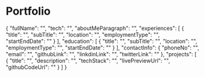 # Portfolio

{
"fullName": "",
"tech": "",
"aboutMeParagraph": "",
"experiences": [
{
"title": "",
"subTitle": "",
"location": "",
"employmentType": "",
"startEndDate": ""
}
],
"education": [
{
"title": "",
"subTitle": "",
"location": "",
"employmentType": "",
"startEndDate": ""
}
],
"contactInfo": {
"phoneNo": "",
"email": "",
"githubLink": "",
"linkdinLink": "",
"twitterLink": ""
},
"projects": [
{
"title": "",
"description": "",
"techStack": "",
"livePreviewUrl": "",
"githubCodeUrl": ""
}
]
}
